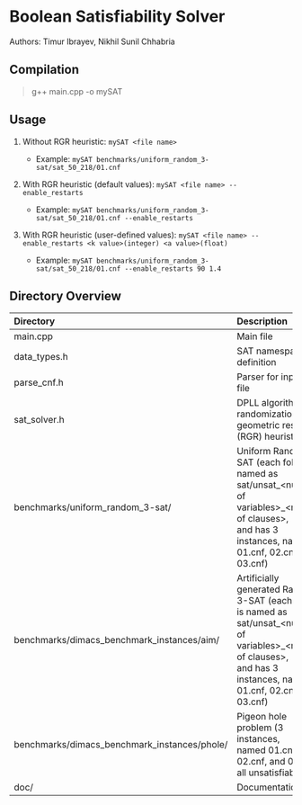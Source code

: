 # Boolean Satisfiability Solver

Authors: Timur Ibrayev, Nikhil Sunil Chhabria

## Compilation

> g++ main.cpp -o mySAT

## Usage

1. Without RGR heuristic: ```mySAT <file name>```
    - Example: ```mySAT benchmarks/uniform_random_3-sat/sat_50_218/01.cnf```

2. With RGR heuristic (default values): ```mySAT <file name> --enable_restarts```
    - Example: ```mySAT benchmarks/uniform_random_3-sat/sat_50_218/01.cnf --enable_restarts```

3. With RGR heuristic (user-defined values): ```mySAT <file name> --enable_restarts <k value>(integer) <a value>(float)```
    - Example: ```mySAT benchmarks/uniform_random_3-sat/sat_50_218/01.cnf --enable_restarts 90 1.4```

## Directory Overview
|Directory|Description|
|:----|:---|
|main.cpp | Main file |
|data_types.h | SAT namespace definition |
|parse_cnf.h | Parser for input .cnf file |
|sat_solver.h | DPLL algorithm with randomization and geometric restarts (RGR) heuristic |
|benchmarks/uniform_random_3-sat/ | Uniform Random 3-SAT (each folder is named as sat/unsat_\<number of variables\>_\<number of clauses\>, <br> and has 3 instances, named 01.cnf, 02.cnf, and 03.cnf) |
|benchmarks/dimacs_benchmark_instances/aim/ | Artificially generated Random 3-SAT (each folder is named as sat/unsat_\<number of variables\>_\<number of clauses\>, <br> and has 3 instances, named 01.cnf, 02.cnf, and 03.cnf) |
|benchmarks/dimacs_benchmark_instances/phole/ | Pigeon hole problem (3 instances, <br> named 01.cnf, 02.cnf, and 03.cnf, all unsatisfiable) |
|doc/ | Documentation |
